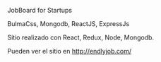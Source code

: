 JobBoard for Startups

BulmaCss, Mongodb, ReactJS, ExpressJs

Sitio realizado con React, Redux, Node, Mongodb.

Pueden ver el sitio en http://endlyjob.com/

